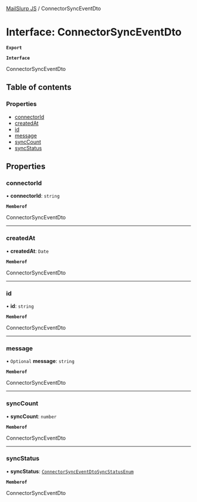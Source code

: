 [MailSlurp JS](../README.md) / ConnectorSyncEventDto

# Interface: ConnectorSyncEventDto

**`Export`**

**`Interface`**

ConnectorSyncEventDto

## Table of contents

### Properties

- [connectorId](ConnectorSyncEventDto.md#connectorid)
- [createdAt](ConnectorSyncEventDto.md#createdat)
- [id](ConnectorSyncEventDto.md#id)
- [message](ConnectorSyncEventDto.md#message)
- [syncCount](ConnectorSyncEventDto.md#synccount)
- [syncStatus](ConnectorSyncEventDto.md#syncstatus)

## Properties

### connectorId

• **connectorId**: `string`

**`Memberof`**

ConnectorSyncEventDto

___

### createdAt

• **createdAt**: `Date`

**`Memberof`**

ConnectorSyncEventDto

___

### id

• **id**: `string`

**`Memberof`**

ConnectorSyncEventDto

___

### message

• `Optional` **message**: `string`

**`Memberof`**

ConnectorSyncEventDto

___

### syncCount

• **syncCount**: `number`

**`Memberof`**

ConnectorSyncEventDto

___

### syncStatus

• **syncStatus**: [`ConnectorSyncEventDtoSyncStatusEnum`](../enums/ConnectorSyncEventDtoSyncStatusEnum.md)

**`Memberof`**

ConnectorSyncEventDto
